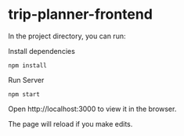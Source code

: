 # trip-planner-frontend

In the project directory, you can run:

Install dependencies

```$bash
npm install
```
Run Server

```$bash
npm start
```

Open http://localhost:3000 to view it in the browser.

The page will reload if you make edits.
